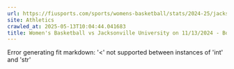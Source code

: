 ```yaml
---
url: https://fiusports.com/sports/womens-basketball/stats/2024-25/jacksonville-university/boxscore/12617
site: Athletics
crawled_at: 2025-05-13T10:04:44.041683
title: Women's Basketball vs Jacksonville University on 11/13/2024 - Box Score - FIU Athletics
---
```


Error generating fit markdown: '<' not supported between instances of 'int' and 'str'